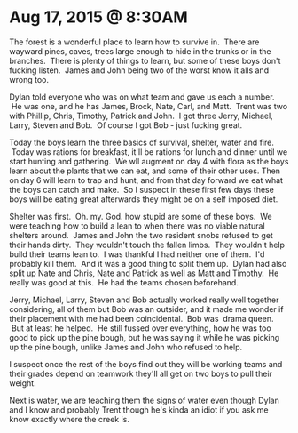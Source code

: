 # Aug 17, 2015 @ 8:30AM

The forest is a wonderful place to learn how to survive in.  There are wayward pines, caves, trees large enough to hide in the trunks or in the branches.  There is plenty of things to learn, but some of these boys don't fucking listen.  James and John being two of the worst know it alls and wrong too.  

Dylan told everyone who was on what team and gave us each a number.  He was one, and he has James, Brock, Nate, Carl, and Matt.  Trent was two with Phillip, Chris, Timothy, Patrick and John.  I got three Jerry, Michael, Larry, Steven and Bob.  Of course I got Bob - just fucking great.

Today the boys learn the three basics of survival, shelter, water and fire.  Today was rations for breakfast, it'll be rations for lunch and dinner until we start hunting and gathering.  We wll augment on day 4 with flora as the boys learn about the plants that we can eat, and some of their other uses. Then on day 6 will learn to trap and hunt, and from that day forward we eat what the boys can catch and make.  So I suspect in these first few days these boys will be eating great afterwards they might be on a self imposed diet.

Shelter was first.  Oh. my. God. how stupid are some of these boys.  We were teaching how to build a lean to when there was no viable natural shelters around.  James and John the two resident snobs refused to get their hands dirty.  They wouldn't touch the fallen limbs.  They wouldn't help build their teams lean to.  I was thankful I had neither one of them.  I'd probably kill them.  And it was a good thing to split them up.  Dylan had also split up Nate and Chris, Nate and Patrick as well as Matt and Timothy.  He really was good at this.  He had the teams chosen beforehand.  

Jerry, Michael, Larry, Steven and Bob actually worked really well together considering, all of them but Bob was an outsider, and it made me wonder if their placement with me had been coincidental.  Bob was  drama queen.  But at least he helped.  He still fussed over everything, how he was too good to pick up the pine bough, but he was saying it while he was picking up the pine bough, unlike James and John who refused to help.

I suspect once the rest of the boys find out they will be working teams and their grades depend on teamwork they'll all get on two boys to pull their weight.

Next is water, we are teaching them the signs of water even though Dylan and I know and probably Trent though he's kinda an idiot if you ask me know exactly where the creek is.  

